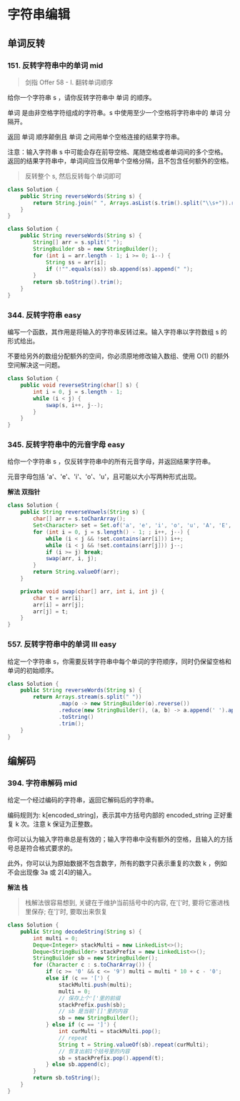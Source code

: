 # 字符串编辑

## 单词反转

### 151. 反转字符串中的单词 mid

> 剑指 Offer 58 - I. 翻转单词顺序

给你一个字符串 s ，请你反转字符串中 单词 的顺序。

单词 是由非空格字符组成的字符串。s 中使用至少一个空格将字符串中的 单词 分隔开。

返回 单词 顺序颠倒且 单词 之间用单个空格连接的结果字符串。

注意：输入字符串 s 中可能会存在前导空格、尾随空格或者单词间的多个空格。返回的结果字符串中，单词间应当仅用单个空格分隔，且不包含任何额外的空格。

> 反转整个 s, 然后反转每个单词即可

```java
class Solution {
    public String reverseWords(String s) {
        return String.join(" ", Arrays.asList(s.trim().split("\\s+")).reversed());
    }
}
```

```java
class Solution {
    public String reverseWords(String s) {
        String[] arr = s.split(" ");
        StringBuilder sb = new StringBuilder();
        for (int i = arr.length - 1; i >= 0; i--) {
            String ss = arr[i];
            if (!"".equals(ss)) sb.append(ss).append(" ");
        }
        return sb.toString().trim();
    }
}
```

### 344. 反转字符串 easy

编写一个函数，其作用是将输入的字符串反转过来。输入字符串以字符数组 s 的形式给出。

不要给另外的数组分配额外的空间，你必须原地修改输入数组、使用 O(1) 的额外空间解决这一问题。

```java
class Solution {
    public void reverseString(char[] s) {
        int i = 0, j = s.length - 1;
        while (i < j) {
            swap(s, i++, j--);
        }
    }
}
```

### 345. 反转字符串中的元音字母 easy

给你一个字符串 s ，仅反转字符串中的所有元音字母，并返回结果字符串。

元音字母包括 'a'、'e'、'i'、'o'、'u'，且可能以大小写两种形式出现。

**解法 双指针**

```java
class Solution {
    public String reverseVowels(String s) {
        char[] arr = s.toCharArray();
        Set<Character> set = Set.of('a', 'e', 'i', 'o', 'u', 'A', 'E', 'I', 'O', 'U');
        for (int i = 0, j = s.length() - 1; ; i++, j--) {
            while (i < j && !set.contains(arr[i])) i++;
            while (i < j && !set.contains(arr[j])) j--;
            if (i >= j) break;
            swap(arr, i, j);
        }
        return String.valueOf(arr);
    }

    private void swap(char[] arr, int i, int j) {
        char t = arr[i];
        arr[i] = arr[j];
        arr[j] = t;
    }
}
```

### 557. 反转字符串中的单词 III easy

给定一个字符串 s，你需要反转字符串中每个单词的字符顺序，同时仍保留空格和单词的初始顺序。

```java
class Solution {
    public String reverseWords(String s) {
        return Arrays.stream(s.split(" "))
                .map(o -> new StringBuilder(o).reverse())
                .reduce(new StringBuilder(), (a, b) -> a.append(' ').append(b))
                .toString()
                .trim();
    }
}
```

## 编解码

### 394. 字符串解码 mid

给定一个经过编码的字符串，返回它解码后的字符串。

编码规则为: k[encoded_string]，表示其中方括号内部的 encoded_string 正好重复 k 次。注意 k 保证为正整数。

你可以认为输入字符串总是有效的；输入字符串中没有额外的空格，且输入的方括号总是符合格式要求的。

此外，你可以认为原始数据不包含数字，所有的数字只表示重复的次数 k ，例如不会出现像 3a 或 2[4]的输入。

**解法 栈**

> 栈解法很容易想到, 关键在于维护当前括号中的内容, 在'['时, 要将它塞进栈里保存; 在']'时, 要取出来恢复

```java
class Solution {
    public String decodeString(String s) {
        int multi = 0;
        Deque<Integer> stackMulti = new LinkedList<>();
        Deque<StringBuilder> stackPrefix = new LinkedList<>();
        StringBuilder sb = new StringBuilder();
        for (Character c : s.toCharArray()) {
            if (c >= '0' && c <= '9') multi = multi * 10 + c - '0';
            else if (c == '[') {
                stackMulti.push(multi);
                multi = 0;
                // 保存上个'['里的前缀
                stackPrefix.push(sb);
                // sb 是当前'[]'里的内容
                sb = new StringBuilder();
            } else if (c == ']') {
                int curMulti = stackMulti.pop();
                // repeat
                String t = String.valueOf(sb).repeat(curMulti);
                // 恢复出前1个括号里的内容
                sb = stackPrefix.pop().append(t);
            } else sb.append(c);
        }
        return sb.toString();
    }
}
```

